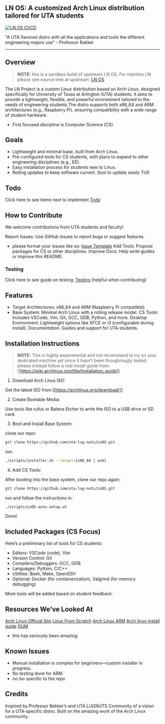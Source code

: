 ## LN OS: A customized Arch Linux distribution tailored for UTA students
[![LN OS CI/CD](https://github.com/rcghpge/lnos/actions/workflows/ci-cd.yml/badge.svg)](https://github.com/rcghpge/lnos/actions/workflows/ci-cd.yml)

"A UTA flavored distro with all the applications and tools the different engineering majors use" - Professor Bakker

---

## Overview
> **NOTE:** this is a sandbox build of upstream LN OS. For mainline LN please see source tree at upstream:  [LN OS](https://github.com/uta-lug-nuts/LnOS.git)

The LN Project is a custom Linux distribution based on Arch Linux, designed specifically for University of Texas at Arlington (UTA) students. It aims to provide a lightweight, flexible, and powerful environment tailored to the needs of engineering students.The distro supports both x86_64 and ARM architectures (e.g., Raspberry Pi), ensuring compatibility with a wide range of student hardware.

* First focused discipline is Computer Science (CS). 

## Goals 

* Lightweight and minimal base, built from Arch Linux.
* Pre-configured tools for CS students, with plans to expand to other engineering disciplines (e.g., EE).
* Easy installation process for students new to Linux.
* Rolling updates to keep software current. (tool to update easily TUI)

## Todo
Click here to see items next to implement [Todo](docs/TODO.md)

## How to Contribute
We welcome contributions from UTA students and faculty!

Report Issues: Use GitHub Issues to report bugs or suggest features.
* please format your issues like so: [Issue Template](docs/issues.md)
Add Tools: Propose packages for CS or other disciplines.
Improve Docs: Help write guides or improve this README.

### Testing

Click here to see guide on testing: [Testing](docs/testing.md)
(helpful when contributing)

## Features

* Target Architectures: x86_64 and ARM (Raspberry Pi compatible).
* Base System: Minimal Arch Linux with a rolling release model.
CS Tools: Includes VSCode, Vim, Git, GCC, GDB, Python, and more.
Desktop Environment: Lightweight options like XFCE or i3 (configurable during install).
Documentation: Guides and support for UTA students.


## Installation Instructions

> **NOTE:** This is highly experimental and not recommend to try on your dedicated machine yet since it hasn't been thoughrougly tested.
please instead follow a real install guide from: [[https://wiki.archlinux.org/title/Installation_guide]] 

1. Download Arch Linux ISO:

Get the latest ISO from [[https://archlinux.org/download/]]

2. Create Bootable Media:

Use tools like rufus or Balena Etcher to write the ISO to a USB drive or SD card.


3. Boot and Install Base System:

clone our repo:
```bash
git clone https://github.com/uta-lug-nuts/LnOS.git
```

run:
```bash
./scripts/installer.sh --target=[x86_64 | arm]
```

4. Add CS Tools:

After booting into the base system, clone our repo again:
```bash
git clone https://github.com/uta-lug-nuts/LnOS.git
```

run and follow the instructions in:
```bash
./scripts/LnOS-auto-setup.sh
```

Done! 



## Included Packages (CS Focus)
Here’s a preliminary list of tools for CS students:

* Editors: VSCode (code), Vim
* Version Control: Git
* Compilers/Debuggers: GCC, GDB
* Languages: Python, C/C++
* Utilities: Bash, Make, OpenSSH
* Optional: Docker (for containerization), Valgrind (for memory debugging)

More tools will be added based on student feedback.


## Resources We’ve Looked At

[Arch Linux Official Site](https://archlinux.org)
[Linux From Scratch](https://linuxfromscratch.org)
[Arch Linux ARM](https://archlinuxarm.org/)
[Arch linux install guide](https://arch.d3sox.me/installation/setup-users)
[GUM](https://github.com/charmbracelet/gum?tab=readme-ov-file)
* this has seriously been amazing


## Known Issues

* Manual installation is complex for beginners—custom installer in progress.
* No testing done for ARM.
* no iso specific to the repo 


## Credits

Inspired by Professor Bakker’s and UTA LUGNUTS Community of a vision for a UTA-specific distro.
Built on the amazing work of the Arch Linux community.

